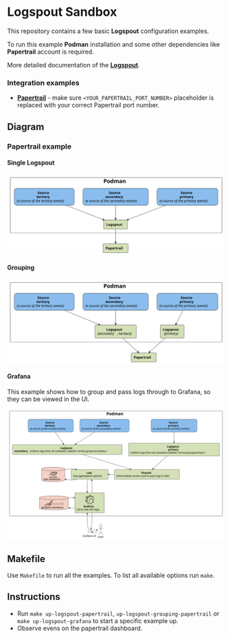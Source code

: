 # Logspout Sandbox

This repository contains a few basic **Logspout** configuration examples.

To run this example **Podman** installation and some other dependencies like **Papertrail** account is required.

More detailed documentation of the **[Logspout](https://github.com/gliderlabs/logspout)**.

### Integration examples

- **[Papertrail](https://papertrailapp.com)** - make sure `<YOUR_PAPERTRAIL_PORT_NUMBER>` placeholder is replaced with your correct Papertrail port number. 

## Diagram

### Papertrail example

#### Single Logspout

![](diagram/one.svg)

#### Grouping

![](diagram/two.svg)

#### Grafana

This example shows how to group and pass logs through to Grafana, so they can be viewed in the UI.

![](diagram/three.svg)

## Makefile

Use `Makefile` to run all the examples. To list all available options run `make`.

## Instructions

- Run `make up-logspout-papertrail`, `up-logspout-grouping-papertrail` or `make up-logspout-grafana` to start a specific example up.
- Observe evens on the papertrail dashboard.
